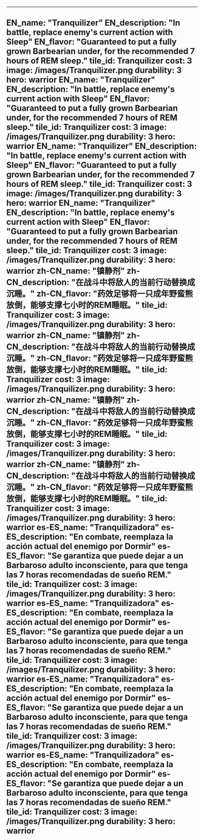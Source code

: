 ---

EN_name: "Tranquilizer"
EN_description: "In battle, replace enemy's current action with Sleep"
EN_flavor: "Guaranteed to put a fully grown Barbearian under, for the recommended 7 hours of REM sleep."
tile_id: Tranquilizer
cost: 3
image: /images/Tranquilizer.png
durability: 3
hero: warrior
EN_name: "Tranquilizer"
EN_description: "In battle, replace enemy's current action with Sleep"
EN_flavor: "Guaranteed to put a fully grown Barbearian under, for the recommended 7 hours of REM sleep."
tile_id: Tranquilizer
cost: 3
image: /images/Tranquilizer.png
durability: 3
hero: warrior
EN_name: "Tranquilizer"
EN_description: "In battle, replace enemy's current action with Sleep"
EN_flavor: "Guaranteed to put a fully grown Barbearian under, for the recommended 7 hours of REM sleep."
tile_id: Tranquilizer
cost: 3
image: /images/Tranquilizer.png
durability: 3
hero: warrior
EN_name: "Tranquilizer"
EN_description: "In battle, replace enemy's current action with Sleep"
EN_flavor: "Guaranteed to put a fully grown Barbearian under, for the recommended 7 hours of REM sleep."
tile_id: Tranquilizer
cost: 3
image: /images/Tranquilizer.png
durability: 3
hero: warrior
zh-CN_name: "镇静剂"
zh-CN_description: "在战斗中将敌人的当前行动替换成沉睡。"
zh-CN_flavor: "药效足够将一只成年野蛮熊放倒，能够支撑七小时的REM睡眠。"
tile_id: Tranquilizer
cost: 3
image: /images/Tranquilizer.png
durability: 3
hero: warrior
zh-CN_name: "镇静剂"
zh-CN_description: "在战斗中将敌人的当前行动替换成沉睡。"
zh-CN_flavor: "药效足够将一只成年野蛮熊放倒，能够支撑七小时的REM睡眠。"
tile_id: Tranquilizer
cost: 3
image: /images/Tranquilizer.png
durability: 3
hero: warrior
zh-CN_name: "镇静剂"
zh-CN_description: "在战斗中将敌人的当前行动替换成沉睡。"
zh-CN_flavor: "药效足够将一只成年野蛮熊放倒，能够支撑七小时的REM睡眠。"
tile_id: Tranquilizer
cost: 3
image: /images/Tranquilizer.png
durability: 3
hero: warrior
zh-CN_name: "镇静剂"
zh-CN_description: "在战斗中将敌人的当前行动替换成沉睡。"
zh-CN_flavor: "药效足够将一只成年野蛮熊放倒，能够支撑七小时的REM睡眠。"
tile_id: Tranquilizer
cost: 3
image: /images/Tranquilizer.png
durability: 3
hero: warrior
es-ES_name: "Tranquilizadora"
es-ES_description: "En combate, reemplaza la acción actual del enemigo por Dormir"
es-ES_flavor: "Se garantiza que puede dejar a un Barbaroso adulto inconsciente, para que tenga las 7 horas recomendadas de sueño REM."
tile_id: Tranquilizer
cost: 3
image: /images/Tranquilizer.png
durability: 3
hero: warrior
es-ES_name: "Tranquilizadora"
es-ES_description: "En combate, reemplaza la acción actual del enemigo por Dormir"
es-ES_flavor: "Se garantiza que puede dejar a un Barbaroso adulto inconsciente, para que tenga las 7 horas recomendadas de sueño REM."
tile_id: Tranquilizer
cost: 3
image: /images/Tranquilizer.png
durability: 3
hero: warrior
es-ES_name: "Tranquilizadora"
es-ES_description: "En combate, reemplaza la acción actual del enemigo por Dormir"
es-ES_flavor: "Se garantiza que puede dejar a un Barbaroso adulto inconsciente, para que tenga las 7 horas recomendadas de sueño REM."
tile_id: Tranquilizer
cost: 3
image: /images/Tranquilizer.png
durability: 3
hero: warrior
es-ES_name: "Tranquilizadora"
es-ES_description: "En combate, reemplaza la acción actual del enemigo por Dormir"
es-ES_flavor: "Se garantiza que puede dejar a un Barbaroso adulto inconsciente, para que tenga las 7 horas recomendadas de sueño REM."
tile_id: Tranquilizer
cost: 3
image: /images/Tranquilizer.png
durability: 3
hero: warrior
---